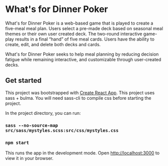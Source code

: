 # What's for Dinner Poker

What's for Dinner Poker is a web-based game that is played to create a five-meal meal plan. Users select a pre-made deck based on seasonal meal themes or their own user created deck. The two-round interactive game-play results in a final “hand” of five meal cards. Users have the ability to create, edit, and delete both decks and cards.

What's for Dinner Poker seeks to help meal planning by reducing decision fatigue while remaining interactive, and customizable through user-created decks.
## Get started
This project was bootstrapped with [Create React App](https://github.com/facebook/create-react-app).
This project uses sass + bulma. You will need sass-cli to compile css before starting the project.

In the project directory, you can run:

### `sass --no-source-map src/sass/mystyles.scss:src/css/mystyles.css`
### `npm start`

This runs the app in the development mode.
Open [http://localhost:3000](http://localhost:3000) to view it in your browser.

